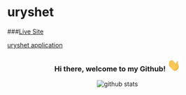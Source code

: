 # uryshet 

###[Live Site](https://fathomless-forest-22194.herokuapp.com/services)

[uryshet application](https://ibb.co/hBN4rB4)

<div align="center">

  ### Hi there, welcome to my Github! <img src="https://github.com/ABSphreak/ABSphreak/blob/master/gifs/Hi.gif" width="30px">
  ![github stats](https://github-readme-stats.vercel.app/api?username=opxop&show_icons=true)
  
</div>  
